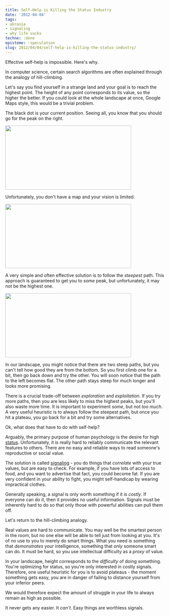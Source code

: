 ```yaml
---
title: Self-Help is Killing the Status Industry
date: '2012-04-04'
tags:
- akrasia
- signaling
- why life sucks
techne: :done
episteme: :speculation
slug: 2012/04/04/self-help-is-killing-the-status-industry/
---
```


Effective self-help is impossible. Here's why.

In computer science, certain search algorithms are often explained through the analogy of hill-climbing.

Let's say you find yourself in a strange land and your goal is to reach the highest point. The height of any point corresponds to its value, so the higher the better. If you could look at the whole landscape at once, Google Maps style, this would be a trivial problem. 

The black dot is your current position. Seeing all, you know that you should go for the peak on the right.

<a href="http://blog.muflax.com/wp-content/uploads/2012/04/hill1.png"><img src="http://blog.muflax.com/wp-content/uploads/2012/04/hill1.png" alt="" title="hill1" width="399" height="203" class="aligncenter size-full wp-image-962" /></a>

Unfortunately, you don't have a map and your vision is limited. 

<a href="http://blog.muflax.com/wp-content/uploads/2012/04/hill21.png"><img src="http://blog.muflax.com/wp-content/uploads/2012/04/hill21.png" alt="" title="hill2" width="399" height="203" class="aligncenter size-full wp-image-965" /></a>

A very simple and often effective solution is to follow the *steepest* path. This approach is guaranteed to get you to *some* peak, but unfortunately, it may not be the highest one.

<a href="http://blog.muflax.com/wp-content/uploads/2012/04/hill22.png"><img src="http://blog.muflax.com/wp-content/uploads/2012/04/hill22.png" alt="" title="hill2" width="399" height="203" class="aligncenter size-full wp-image-967" /></a>

In our landscape, you might notice that there are two steep paths, but you can't tell how good they are from the bottom. So you first climb one for a bit, then go back down and try the other. You will soon notice that the path to the left becomes flat. The other path stays steep for much longer and looks more promising.

There is a crucial trade-off between *exploration* and *exploitation*. If you try more paths, then you are less likely to miss the highest peaks, but you'll also waste more time. It is important to experiment *some*, but not *too much*. A very useful heuristic is to always follow the steepest path, but once you hit a plateau, you go back for a bit and try some alternatives. 

Ok, what does that have to do with self-help? 

Arguably, the primary purpose of human psychology is the desire for high [status](http://wiki.lesswrong.com/wiki/Status). Unfortunately, it is really hard to reliably communicate the relevant features to others. There are no easy and reliable ways to read someone's reproductive or social value. 

The solution is called [signaling](http://wiki.lesswrong.com/wiki/Signaling) - you do things that *correlate* with your true values, but are easy to check. For example, if you have lots of access to food, and you want to advertise that fact, you could become fat. If you are very confident in your ability to fight, you might self-handicap by wearing impractical clothes.

Generally speaking, a signal is only worth something if it is *costly*. If everyone can do it, then it provides no useful information. Signals must be inherently hard to do so that only those with powerful abilities can pull them off.

Let's return to the hill-climbing analogy.

Real values are hard to communicate. You may well be the smartest person in the room, but no one else will be able to tell just from looking at you. It's of no use to you to merely do smart things. What you need is something that *demonstrates* your intelligence, something that *only* someone smart can do. It must be hard, so you use intellectual difficulty as a *proxy* of value. 

In your landscape, height corresponds to the *difficulty* of doing something. You're optimizing for status, so you're only interested in costly signals. Therefore, one useful heuristic for you is to avoid plateaus - the moment something gets easy, you are in danger of failing to distance yourself from your inferior peers.

We would therefore expect the amount of struggle in your life to always remain as high as possible.

It never gets any easier. It *can't*. Easy things are worthless signals.